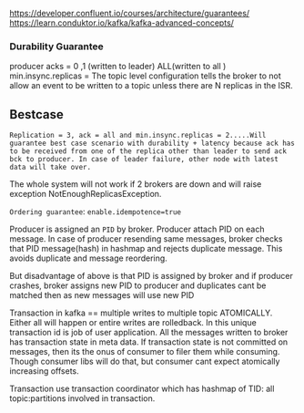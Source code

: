 https://developer.confluent.io/courses/architecture/guarantees/
https://learn.conduktor.io/kafka/kafka-advanced-concepts/

### Durability Guarantee

producer acks = 0 ,1 (written to leader) ALL(written to all )
min.insync.replicas = The topic level configuration tells the broker to not allow an event to be written to a
 topic unless there are N replicas in the ISR.

## Bestcase
`
Replication = 3, ack = all and min.insync.replicas = 2.....Will guarantee best case scenario with durability + latency
because ack has to be received from one of the replica other than leader to send ack bck to producer.
In case of leader failure, other node with latest data will take over.
`

The whole system will not work if 2 brokers are down and will raise exception NotEnoughReplicasException.

`Ordering guarantee`:
`enable.idempotence=true`

Producer is assigned an `PID` by broker. Producer attach PID on each message. In case of producer resending same messages, broker
checks that PID message(hash) in hashmap and rejects duplicate message. This avoids duplicate and message reordering.

But disadvantage of above is that PID is assigned by broker and if producer crashes, broker assigns new PID to producer
and duplicates cant be matched then as new messages will use new PID

Transaction in kafka == multiple writes to multiple topic ATOMICALLY. Either all will happen or entire writes are rolledback.
In this unique transaction id is job of user application.
All the messages written to broker has transaction state in meta data. If transaction state is not committed on messages, then its the onus of consumer to filer them while consuming.
Though consumer libs will do that, but consumer cant expect atomically increasing offsets.

Transaction use transaction coordinator which has hashmap of TID: all topic:partitions involved in transaction.
